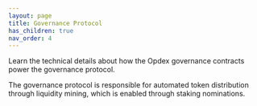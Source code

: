 ```yaml
---
layout: page
title: Governance Protocol
has_children: true
nav_order: 4
---
```


Learn the technical details about how the Opdex governance contracts power the governance protocol.

The governance protocol is responsible for automated token distribution through liquidity mining, which is enabled through staking nominations.
